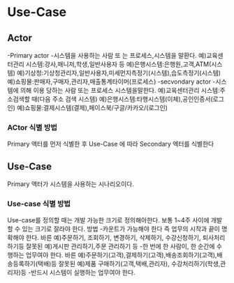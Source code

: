# Use-Case


## Actor
-Primary actor
    -시스템을 사용하는 사람 또 는 프로세스,시스템을 말환다.
    예)교육센터관리 시스템:강사,매니저,학생,일반사용자 등
    예)은행시스템:은행원,고객,ATM(시스템)
    예)기상청:기상청관리자,일반사용자,미세먼지측정기(시스템),습도측정기(시스템)
    예)쇼핑물:판매자,구매자,관리자,매출통계타이머(프로세스)
-secvondary actor
    -시스템에 의해 이용 당하는 사람 또는  프로세스 시스템을말한다.
    예)교육센터관리 시스템:주소검색할 때(다음 주소 검색 시스템)
    예)은행시스템:타행시스템(이체),공인인증서(로그인)
    예)쇼핑물:결제시스템(결제),페이스북/구글/카카오/(로그인)

### ACtor 식별 방법
Primary 액터를 먼저 식별한 후 Use-Case 에 따라 Secondary 엑터를 식별한다

## Use-Case
Primary 액터가 시스템을 사용하는 시나리오이다.

### Use-case 식별 방법
Use-case를 정의할 때는 개발 가능한 크기로 정의해아한다.
보통 1~4주 사이에 개발할 수 있는 크기로 잘라야 한다.
방법
    -카운트가 가능해야 한다 즉 업무의 시작과 끝이 명확해야 한다.
        바른 예)주문하기, 조회하기, 변경하기, 삭제하기, 수강신청하기, 퇴사처리하기등
        잘못된 예)게시판 관리하기,주문 관리하기 등
    -한 번에 한 사람이, 한 순간에 수행하는 업무여야 한다.
        바른 예)주문하기(고객),결제하기(고객),배송조회하기(고객),배송등록하기(택배)등
        잘못된 예)제품 구매하기(고객,택배,관리자), 수강처리하기(학생,관리자)등
    -반드시 시스템이 실행하는 업무여야 한다.